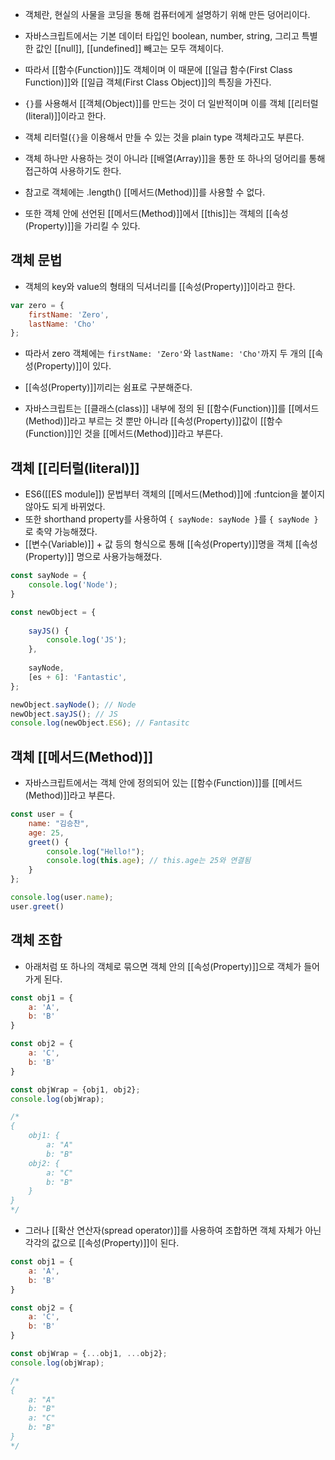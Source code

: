 - 객체란, 현실의 사물을 코딩을 통해 컴퓨터에게 설명하기 위해 만든 덩어리이다.

- 자바스크립트에서는 기본 데이터 타입인 boolean, number, string, 그리고 특별한 값인 [[null]], [[undefined]] 빼고는 모두 객체이다.
- 따라서 [[함수(Function)]]도 객체이며 이 때문에 [[일급 함수(First Class Function)]]와 [[일급 객체(First Class Object)]]의 특징을 가진다.

- `{}`를 사용해서 [[객체(Object)]]를 만드는 것이 더 일반적이며 이를 객체 [[리터럴(literal)]]이라고 한다.
- 객체 리터럴(`{}`을 이용해서 만들 수 있는 것을 plain type 객체라고도 부른다.

- 객체 하나만 사용하는 것이 아니라 [[배열(Array)]]을 통한 또 하나의 덩어리를 통해 접근하여 사용하기도 한다.
- 참고로 객체에는 .length() [[메서드(Method)]]를 사용할 수 없다.

- 또한 객체 안에 선언된 [[메서드(Method)]]에서 [[this]]는 객체의 [[속성(Property)]]을 가리킬 수 있다.


## 객체 문법

- 객체의 key와 value의 형태의 딕셔너리를 [[속성(Property)]]이라고 한다.

```jsx
var zero = {
	firstName: 'Zero',
	lastName: 'Cho'
};
```

- 따라서 zero 객체에는 `firstName: 'Zero'`와 `lastName: 'Cho'`까지 두 개의 [[속성(Property)]]이 있다.
- [[속성(Property)]]끼리는 쉼표로 구분해준다. 

- 자바스크립트는 [[클래스(class)]] 내부에 정의 된 [[함수(Function)]]를 [[메서드(Method)]]라고 부르는 것 뿐만 아니라 [[속성(Property)]]값이 [[함수(Function)]]인 것을 [[메서드(Method)]]라고 부른다.


## 객체 [[리터럴(literal)]]

- ES6([[ES module]]) 문법부터 객체의 [[메서드(Method)]]에 :funtcion을 붙이지 않아도 되게 바뀌었다.
- 또한 shorthand property를 사용하여 `{ sayNode: sayNode }`를 `{ sayNode }`로 축약 가능해졌다.
- [[변수(Variable)]] + 값 등의 형식으로 통해 [[속성(Property)]]명을 객체 [[속성(Property)]] 명으로 사용가능해졌다.

```js
const sayNode = {
	console.log('Node');
}

const newObject = {
	
	sayJS() {
		console.log('JS');
	},
	
	sayNode,
	[es + 6]: 'Fantastic',
};

newObject.sayNode(); // Node
newObject.sayJS(); // JS
console.log(newObject.ES6); // Fantasitc
```


## 객체 [[메서드(Method)]]

- 자바스크립트에서는 객체 안에 정의되어 있는 [[함수(Function)]]를 [[메서드(Method)]]라고 부른다.

```js
const user = {
	name: "김승찬",
	age: 25,
	greet() {
		console.log("Hello!");
		console.log(this.age); // this.age는 25와 연결됨
	}
};

console.log(user.name);
user.greet()
```


## 객체 조합

- 아래처럼 또 하나의 객체로 묶으면 객체 안의 [[속성(Property)]]으로 객체가 들어가게 된다.

```js
const obj1 = {
	a: 'A',
	b: 'B'
}

const obj2 = {
	a: 'C',
	b: 'B'
}

const objWrap = {obj1, obj2};
console.log(objWrap);

/*
{
	obj1: {
		a: "A"
		b: "B"
	obj2: {
		a: "C"
		b: "B"
	}
}
*/
```

- 그러나 [[확산 연산자(spread operator)]]를 사용하여 조합하면 객체 자체가 아닌 각각의 값으로 [[속성(Property)]]이 된다.

```js
const obj1 = {
	a: 'A',
	b: 'B'
}

const obj2 = {
	a: 'C',
	b: 'B'
}

const objWrap = {...obj1, ...obj2};
console.log(objWrap);

/*
{
	a: "A"
	b: "B"
	a: "C"
	b: "B"
}
*/
```

